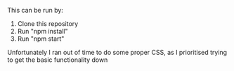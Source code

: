 This can be run by:

1. Clone this repository
2. Run "npm install"
3. Run "npm start"

Unfortunately I ran out of time to do some proper CSS, as I prioritised trying to get the basic functionality down
